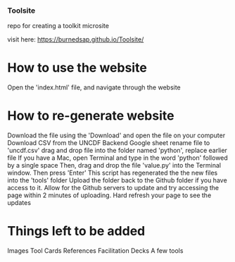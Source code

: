 ### Toolsite
repo for creating a toolkit microsite 

visit here: https://burnedsap.github.io/Toolsite/

# How to use the website
Open the 'index.html' file, and navigate through the website


# How to re-generate website
Download the file using the 'Download' and open the file on your computer
Download CSV from the UNCDF Backend Google sheet
rename file to 'uncdf.csv'
drag and drop file into the folder named 'python', replace earlier file
If you have a Mac, open Terminal and type in the word 'python' followed by a single space
Then, drag and drop the file 'value.py' into the Terminal window. Then press 'Enter'
This script has regenerated the the new files into the 'tools' folder
Upload the folder back to the Github folder if you have access to it.
Allow for the Github servers to update and try accessing the page within 2 minutes of uploading. Hard refresh your page to see the updates


# Things left to be added
Images
Tool Cards
References 
Facilitation Decks
A few tools

